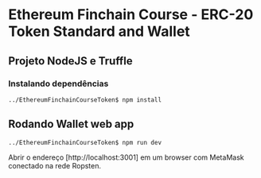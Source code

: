 # Ethereum Finchain Course - ERC-20 Token Standard and Wallet

## Projeto NodeJS e Truffle

### Instalando dependências
`../EthereumFinchainCourseToken$ npm install`

## Rodando Wallet web app
`../EthereumFinchainCourseToken$ npm run dev`

Abrir o endereço [http://localhost:3001] em um browser com MetaMask conectado na rede Ropsten.